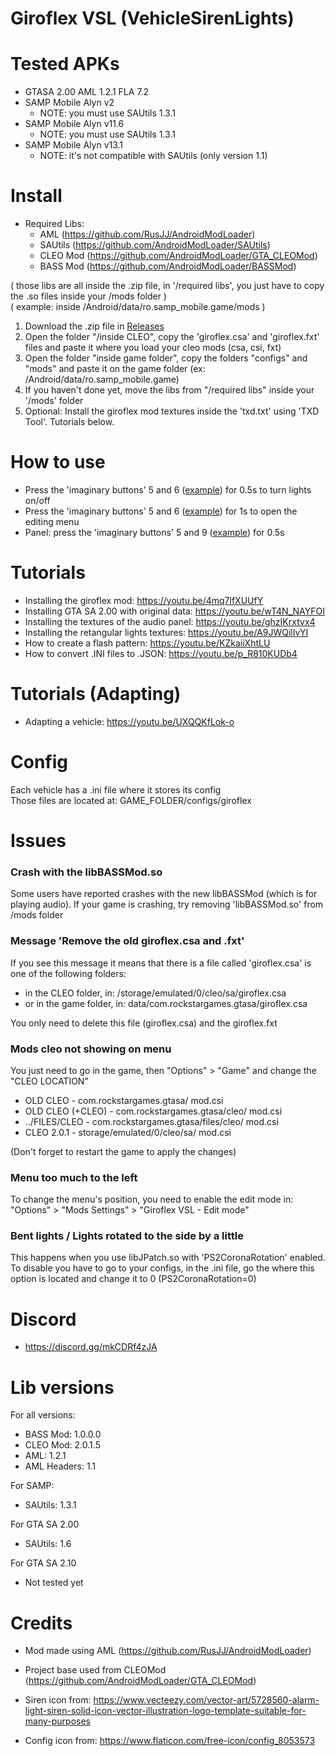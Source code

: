 # Giroflex VSL (VehicleSirenLights)

<h1>Tested APKs</h1>

* GTASA 2.00 AML 1.2.1 FLA 7.2
* SAMP Mobile Alyn v2
  * NOTE: you must use SAUtils 1.3.1
* SAMP Mobile Alyn v11.6
  * NOTE: you must use SAUtils 1.3.1
* SAMP Mobile Alyn v13.1
  * NOTE: it's not compatible with SAUtils (only version 1.1)

<h1>Install</h1>

* Required Libs:
  * AML (https://github.com/RusJJ/AndroidModLoader)
  * SAUtils (https://github.com/AndroidModLoader/SAUtils)
  * CLEO Mod (https://github.com/AndroidModLoader/GTA_CLEOMod)
  * BASS Mod (https://github.com/AndroidModLoader/BASSMod)

( those libs are all inside the .zip file, in '/required libs', you just have to copy the .so files inside your /mods folder )<br>
( example: inside /Android/data/ro.samp_mobile.game/mods )<br>

1. Download the .zip file in [Releases](https://github.com/Danilo1301/GTASA_libGiroflex/releases)
2. Open the folder "/inside CLEO", copy the 'giroflex.csa' and 'giroflex.fxt' files and paste it where you load your cleo mods (csa, csi, fxt)
3. Open the folder "inside game folder", copy the folders "configs" and "mods" and paste it on the game folder (ex: /Android/data/ro.samp_mobile.game)
4. If you haven't done yet, move the libs from "/required libs" inside your '/mods' folder
5. Optional: Install the giroflex mod textures inside the 'txd.txt' using 'TXD Tool'. Tutorials below.

<h1>How to use</h1>

* Press the 'imaginary buttons' 5 and 6 ([example](https://imgur.com/gA8Lfvt)) for 0.5s to turn lights on/off
* Press the 'imaginary buttons' 5 and 6 ([example](https://imgur.com/gA8Lfvt)) for 1s to open the editing menu
* Panel: press the 'imaginary buttons' 5 and 9 ([example](https://imgur.com/LLddMfg)) for 0.5s

<h1>Tutorials</h1>

* Installing the giroflex mod: https://youtu.be/4mq7lfXUUfY
* Installing GTA SA 2.00 with original data: https://youtu.be/wT4N_NAYFOI
* Installing the textures of the audio panel: https://youtu.be/ghzIKrxtvx4
* Installing the retangular lights textures: https://youtu.be/A9JWQilIvYI
* How to create a flash pattern: https://youtu.be/KZkaiiXhtLU
* How to convert .INI files to .JSON: https://youtu.be/p_R810KUDb4

<h1>Tutorials (Adapting)</h1>

* Adapting a vehicle: https://youtu.be/UXQQKfLok-o

<h1>Config</h1>

Each vehicle has a .ini file where it stores its config<br>
Those files are located at: GAME_FOLDER/configs/giroflex

<h1>Issues</h1>

<h3>Crash with the libBASSMod.so</h3>

Some users have reported crashes with the new libBASSMod (which is for playing audio). If your game is crashing, try removing 'libBASSMod.so' from /mods folder

<h3>Message 'Remove the old giroflex.csa and .fxt'</h3>

If you see this message it means that there is a file called 'giroflex.csa' is one of the following folders:

* in the CLEO folder, in: /storage/emulated/0/cleo/sa/giroflex.csa
* or in the game folder, in: data/com.rockstargames.gtasa/giroflex.csa

You only need to delete this file (giroflex.csa) and the giroflex.fxt

<h3>Mods cleo not showing on menu</h3>

You just need to go in the game, then "Options" > "Game" and change the "CLEO LOCATION"<br>

* OLD CLEO - com.rockstargames.gtasa/ mod.csi
* OLD CLEO (+CLEO) - com.rockstargames.gtasa/cleo/ mod.csi
* ../FILES/CLEO - com.rockstargames.gtasa/files/cleo/ mod.csi
* CLEO 2.0.1 - storage/emulated/0/cleo/sa/ mod.csi

(Don't forget to restart the game to apply the changes)

<h3>Menu too much to the left</h3>

To change the menu's position, you need to enable the edit mode in: "Options" > "Mods Settings" > "Giroflex VSL - Edit mode"

<h3>Bent lights / Lights rotated to the side by a little</h3>

This happens when you use libJPatch.so with 'PS2CoronaRotation' enabled. To disable you have to go to your configs, in the .ini file, go the where this option is located and change it to 0 (PS2CoronaRotation=0)

<h1>Discord</h1>

* https://discord.gg/mkCDRf4zJA

<h1>Lib versions</h1>

For all versions:
* BASS Mod: 1.0.0.0
* CLEO Mod: 2.0.1.5
* AML: 1.2.1
* AML Headers: 1.1

For SAMP:
* SAUtils: 1.3.1

For GTA SA 2.00
* SAUtils: 1.6

For GTA SA 2.10
* Not tested yet

<h1>Credits</h1>

* Mod made using AML (https://github.com/RusJJ/AndroidModLoader)

* Project base used from CLEOMod (https://github.com/AndroidModLoader/GTA_CLEOMod)
  
* Siren icon from: https://www.vecteezy.com/vector-art/5728560-alarm-light-siren-solid-icon-vector-illustration-logo-template-suitable-for-many-purposes

* Config icon from: https://www.flaticon.com/free-icon/config_8053573